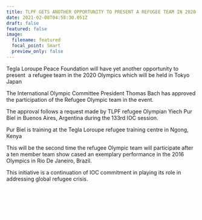 ```yaml
---
title: TLPF GETS ANOTHER OPPORTUNITY TO PRESENT A REFUGEE TEAM IN 2020
date: 2021-02-08T04:58:30.051Z
draft: false
featured: false
image:
  filename: featured
  focal_point: Smart
  preview_only: false
---
```

Tegla Loroupe Peace Foundation will have yet another opportunity to present  a refugee team in the 2020 Olympics which will be held in Tokyo Japan

The International Olympic Committee President Thomas Bach has approved the participation of the Refugee Olympic team in the event.

The approval follows a request made by TLPF refugee Olympian Yiech Pur Biel in Buenos Aires, Argentina during the 133rd IOC session.

Pur Biel is training at the Tegla Loroupe refugee training centre in Ngong, Kenya

This will be the second time the refugee Olympic team will participate after a ten member team show cased an exemplary performance in the 2016 Olympics in Rio De Janeiro, Brazil.

This initiative is a continuation of IOC commitment in playing its role in addressing global refugee crisis.

![previous arrow](data:image/svg+xml;base64,PHN2ZyB3aWR0aD0iMzIiIGhlaWdodD0iMzIiIHZpZXdCb3g9IjAgMCAzMiAzMiIgeG1sbnM9Imh0dHA6Ly93d3cudzMub3JnLzIwMDAvc3ZnIj48cGF0aCBkPSJNMTEuNDMzIDE1Ljk5MkwyMi42OSA1LjcxMmMuMzkzLS4zOS4zOTMtMS4wMyAwLTEuNDItLjM5My0uMzktMS4wMy0uMzktMS40MjMgMGwtMTEuOTggMTAuOTRjLS4yMS4yMS0uMy40OS0uMjg1Ljc2LS4wMTUuMjguMDc1LjU2LjI4NC43N2wxMS45OCAxMC45NGMuMzkzLjM5IDEuMDMuMzkgMS40MjQgMCAuMzkzLS40LjM5My0xLjAzIDAtMS40MmwtMTEuMjU3LTEwLjI5IiBmaWxsPSIjZmZmZmZmIiBvcGFjaXR5PSIwLjgiIGZpbGwtcnVsZT0iZXZlbm9kZCIvPjwvc3ZnPg==)

![next arrow](data:image/svg+xml;base64,PHN2ZyB3aWR0aD0iMzIiIGhlaWdodD0iMzIiIHZpZXdCb3g9IjAgMCAzMiAzMiIgeG1sbnM9Imh0dHA6Ly93d3cudzMub3JnLzIwMDAvc3ZnIj48cGF0aCBkPSJNMTAuNzIyIDQuMjkzYy0uMzk0LS4zOS0xLjAzMi0uMzktMS40MjcgMC0uMzkzLjM5LS4zOTMgMS4wMyAwIDEuNDJsMTEuMjgzIDEwLjI4LTExLjI4MyAxMC4yOWMtLjM5My4zOS0uMzkzIDEuMDIgMCAxLjQyLjM5NS4zOSAxLjAzMy4zOSAxLjQyNyAwbDEyLjAwNy0xMC45NGMuMjEtLjIxLjMtLjQ5LjI4NC0uNzcuMDE0LS4yNy0uMDc2LS41NS0uMjg2LS43NkwxMC43MiA0LjI5M3oiIGZpbGw9IiNmZmZmZmYiIG9wYWNpdHk9IjAuOCIgZmlsbC1ydWxlPSJldmVub2RkIi8+PC9zdmc+)

![Slider](data:image/svg+xml;base64,PHN2ZyB4bWxucz0iaHR0cDovL3d3dy53My5vcmcvMjAwMC9zdmciIHZlcnNpb249IjEuMCIgd2lkdGg9IjEyMDAiIGhlaWdodD0iNTAwIiA+PC9zdmc+)
